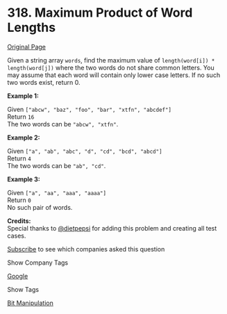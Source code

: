 # 318. Maximum Product of Word Lengths

[Original Page](https://leetcode.com/problems/maximum-product-of-word-lengths/)

Given a string array `words`, find the maximum value of `length(word[i]) * length(word[j])` where the two words do not share common letters. You may assume that each word will contain only lower case letters. If no such two words exist, return 0.

**Example 1:**  

Given `["abcw", "baz", "foo", "bar", "xtfn", "abcdef"]`  
Return `16`  
The two words can be `"abcw", "xtfn"`.

**Example 2:**  

Given `["a", "ab", "abc", "d", "cd", "bcd", "abcd"]`  
Return `4`  
The two words can be `"ab", "cd"`.

**Example 3:**  

Given `["a", "aa", "aaa", "aaaa"]`  
Return `0`  
No such pair of words.

**Credits:**  
Special thanks to [@dietpepsi](https://leetcode.com/discuss/user/dietpepsi) for adding this problem and creating all test cases.

<div>

[Subscribe](/subscribe/) to see which companies asked this question

</div>

<div>

<div id="company_tags" class="btn btn-xs btn-warning">Show Company Tags</div>

<span class="hidebutton">[Google](/company/google/)</span></div>

<div>

<div id="tags" class="btn btn-xs btn-warning">Show Tags</div>

<span class="hidebutton">[Bit Manipulation](/tag/bit-manipulation/)</span></div>